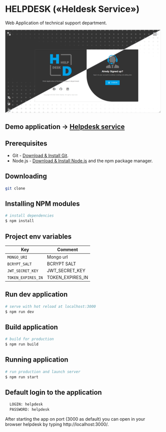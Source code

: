 # HELPDESK («Heldesk Service»)

Web Application of technical support department.

<img src="/public/social-preview.png">

## Demo application -> [Helpdesk service](https://helpdesk-service.herokuapp.com/)

## Prerequisites

- Git - [Download & Install Git](https://git-scm.com/downloads).
- Node.js - [Download & Install Node.js](https://nodejs.org/en/download/) and the npm package manager.

## Downloading

```bash
git clone 
```

## Installing NPM modules

```bash
# install dependencies
$ npm install
```

## Project env variables

| Key                | Comment          |
| ------------------ | ---------------- |
| `MONGO_URI`        | Mongo url        |
| `BCRYPT_SALT`      | BCRYPT SALT      |
| `JWT_SECRET_KEY`   | JWT_SECRET_KEY   |
| `TOKEN_EXPIRES_IN` | TOKEN_EXPIRES_IN |

## Run dev application

```bash
# serve with hot reload at localhost:3000
$ npm run dev
```

## Build application

```bash
# build for production
$ npm run build
```

## Running application

```bash
# run production and launch server
$ npm run start
```

## Default login to the application

```bash
  LOGIN: helpdesk
  PASSWORD: helpdesk
```

After starting the app on port (3000 as default) you can open
in your browser helpdesk by typing http://localhost:3000/.
